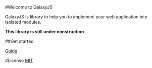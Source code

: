 #Welcome to GalaxyJS

GalaxyJS is library to help you to implement your web application into isolated modules.

**This library is still under construction**

##Get started

[Guide](http://galaxyjs.github.io/#guide)

#License 
[MIT](https://opensource.org/licenses/MIT)
